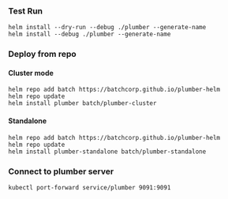 
### Test Run
```
helm install --dry-run --debug ./plumber --generate-name
helm install --debug ./plumber --generate-name
```

### Deploy from repo


#### Cluster mode

```
helm repo add batch https://batchcorp.github.io/plumber-helm
helm repo update
helm install plumber batch/plumber-cluster

```

#### Standalone

```
helm repo add batch https://batchcorp.github.io/plumber-helm
helm repo update
helm install plumber-standalone batch/plumber-standalone
```

### Connect to plumber server
```
kubectl port-forward service/plumber 9091:9091
```

